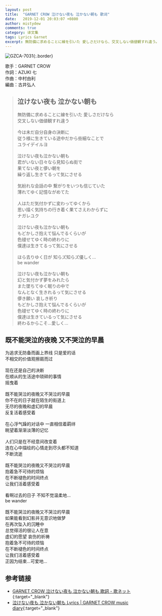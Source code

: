```yaml
---
layout: post
title:  "GARNET CROW 泣けない夜も 泣かない朝も 歌词"
date:   2019-12-01 20:03:07 +0800
author: mistydew
comments: true
category: 译文集
tags: Lyrics Garnet
excerpt: 無防備に求めることに線を引いた 愛しさだけなら、交叉しない価値観すれ違う。
---
```

![GZCA-7031](https://crowsub.github.io/images/discography/single/GZCA-7031.jpg){:.border}

歌手：GARNET CROW<br>
作詞：AZUKI 七<br>
作曲：中村由利<br>
編曲：古井弘人

<blockquote class="lyric-original">
  <h2>泣けない夜も 泣かない朝も</h2>
  <p>
    無防備に求めることに線を引いた 愛しさだけなら<br>
    交叉しない価値観すれ違う<br>
    <br>
    今は未だ自分自身の決断に<br>
    従う様に生きている途中だから些細なことで<br>
    ユライデイルヨ<br>
    <br>
    泣けない夜も泣かない朝も<br>
    君がいない日々なら見知らぬ街で<br>
    果てない夜と儚い朝を<br>
    繰り返し生きてるって気にさせる<br>
    <br>
    気紛れな会話の中 繋がりをいつも信じていた<br>
    薄れてゆく記憶ながめてた<br>
    <br>
    人はただ気付かずに変わってゆくから<br>
    思い描く気持ちの行き着く果てさえわからずに<br>
    ナガレユク<br>
    <br>
    泣けない夜も泣かない朝も<br>
    もどかしさ抱えて悩んでるくらいが<br>
    色褪せてゆく時の終わりに<br>
    僕達は生きてるって気にさせる<br>
    <br>
    ほら去りゆく日が 知らズ知らズ優しく…<br>
    be wander<br>
    <br>
    泣けない夜も泣かない朝も<br>
    幻と気付かず夢をみれたら<br>
    また墜ちてゆく眠りの中で<br>
    なんとなく生きれるって気にさせる<br>
    儚き願い 哀しき祈り<br>
    もどかしさ抱えて悩んでるくらいが<br>
    色褪せてゆく時の終わりに<br>
    僕達は生きているって気にさせる<br>
    終わるからこそ…愛しく…
  </p>
</blockquote>

<div class="lyric-translation">
  <h2>既不能哭泣的夜晚 又不哭泣的早晨</h2>
  <p>
    为追求无防备而画上界线 只是爱的话<br>
    不相交的价值观擦肩而过<br>
    <br>
    现在还是自己的决断<br>
    在顺从的生活途中琐碎的事情<br>
    摇曳着<br>
    <br>
    既不能哭泣的夜晚又不哭泣的早晨<br>
    你不在的日子就在陌生的街道上<br>
    无尽的夜晚和虚幻的早晨<br>
    反复活着感受着<br>
    <br>
    在心浮气躁的对话中 一直相信着羁绊<br>
    眺望着渐渐淡薄的记忆<br>
    <br>
    人们只是在不经意间改变着<br>
    连在心中描绘的心情走到尽头都不知道<br>
    不断流逝<br>
    <br>
    既不能哭泣的夜晚又不哭泣的早晨<br>
    抱着急不可待的烦恼<br>
    在不断褪色的时间终点<br>
    让我们活着感受着<br>
    <br>
    看啊过去的日子 不知不觉温柔地…<br>
    be wander<br>
    <br>
    既不能哭泣的夜晚又不哭泣的早晨<br>
    如果能看到幻影并无意识地做梦<br>
    在再次坠入的沉睡中<br>
    总觉得活的很让人在意<br>
    虚幻的愿望 哀伤的祈祷<br>
    抱着急不可待的烦恼<br>
    在不断褪色的时间终点<br>
    让我们活着感受着<br>
    正因为结束…可爱地…
  </p>
</div>

## 参考链接

* [GARNET CROW 泣けない夜も 泣かない朝も 歌詞 - 歌ネット](https://www.uta-net.com/song/17628/){:target="_blank"}
* [泣けない夜も 泣かない朝も Lyrics \| GARNET CROW music diary](https://crowsub.github.io/lyrics/original/泣けない夜も%20泣かない朝も.html){:target="_blank"}
